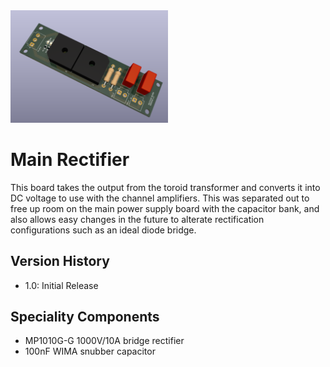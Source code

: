 <img src="screenshot.png" width="50%">

# Main Rectifier

This board takes the output from the toroid transformer and converts it into DC voltage to use with the channel amplifiers.  This was separated out
to free up room on the main power supply board with the capacitor bank, and also allows easy changes in the future to alterate rectification configurations such
as an ideal diode bridge.

## Version History

- 1.0: Initial Release

## Speciality Components

* MP1010G-G 1000V/10A bridge rectifier
* 100nF WIMA snubber capacitor
